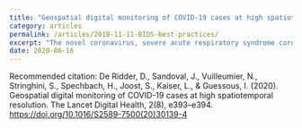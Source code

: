 ```yaml
---
title: "Geospatial digital monitoring of COVID-19 cases at high spatiotemporal resolution"
category: articles
permalink: /articles/2018-11-11-BIDS-best-practices/
excerpt: "The novel coronavirus, severe acute respiratory syndrome coronavirus 2 (SARS-CoV-2), has impacted our societies on an unprecedented scale. Worldwide, lockdowns and quarantines have been implemented to contain the spread of the virus, and are currently in place for more than 50% of the global population. These restrictive physical distancing measures raise many concerns regarding their adverse impact on our societies, economies, and health-care systems."
date: 2020-06-16
---
```



Recommended citation: De Ridder, D., Sandoval, J., Vuilleumier, N., Stringhini, S., Spechbach, H., Joost, S., Kaiser, L., & Guessous, I. (2020). Geospatial digital monitoring of COVID-19 cases at high spatiotemporal resolution. The Lancet Digital Health, 2(8), e393–e394. https://doi.org/10.1016/S2589-7500(20)30139-4